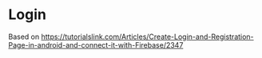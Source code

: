 # Login

Based on https://tutorialslink.com/Articles/Create-Login-and-Registration-Page-in-android-and-connect-it-with-Firebase/2347
